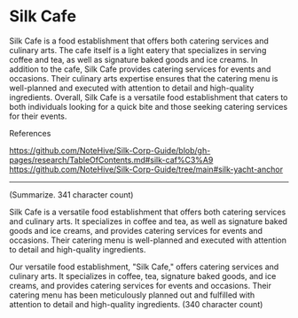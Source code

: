 # Silk Cafe

Silk Cafe is a food establishment that offers both catering services and culinary arts. The cafe itself is a light eatery that specializes in serving coffee and tea, as well as signature baked goods and ice creams. In addition to the cafe, Silk Cafe provides catering services for events and occasions. Their culinary arts expertise ensures that the catering menu is well-planned and executed with attention to detail and high-quality ingredients. 
Overall, Silk Cafe is a versatile food establishment that caters to both individuals looking for a quick bite and those seeking catering services for their events.

References

https://github.com/NoteHive/Silk-Corp-Guide/blob/gh-pages/research/TableOfContents.md#silk-caf%C3%A9
https://github.com/NoteHive/Silk-Corp-Guide/tree/main#silk-yacht-anchor

--------

(Summarize. 341 character count)

Silk Cafe is a versatile food establishment that offers both catering services and culinary arts. It specializes in coffee and tea, as well as signature baked goods and ice creams, and provides catering services for events and occasions. Their catering menu is well-planned and executed with attention to detail and high-quality ingredients.


Our versatile food establishment, "Silk Cafe," offers catering services and culinary arts. It specializes in coffee, tea, signature baked goods, and ice creams, and provides catering services for events and occasions. Their catering menu has been meticulously planned out and fulfilled with attention to detail and high-quality ingredients.
(340 character count)
